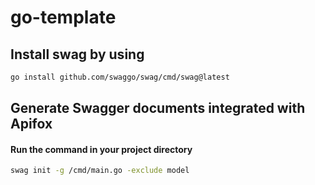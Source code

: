 # go-template
## Install swag by using
```bash
go install github.com/swaggo/swag/cmd/swag@latest
```
## Generate Swagger documents integrated with Apifox
#### Run the command in your project directory
```bash
swag init -g /cmd/main.go -exclude model
